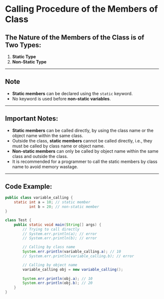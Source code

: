 # Calling Procedure of the Members of Class

## The Nature of the Members of the Class is of Two Types:
1. **Static Type**
2. **Non-Static Type**

---

## Note

- **Static members** can be declared using the `static` keyword.
- No keyword is used before **non-static variables**.

---

## Important Notes:

- **Static members** can be called directly, by using the class name or the object name within the same class.
- Outside the class, **static members** cannot be called directly, i.e., they must be called by class name or object name.
- **Non-static members** can only be called by object name within the same class and outside the class.
- It is recommended for a programmer to call the static members by class name to avoid memory wastage.

---

## Code Example:

```java
public class variable_calling {
    static int a = 10; // static member
           int b = 20; // non-static member
}

class Test {
    public static void main(String[] args) {
        // Trying to call directly
        // System.err.println(a); // error
        // System.err.println(b); // error

        // Calling by class name
        System.err.println(variable_calling.a); // 10
        // System.err.println(variable_calling.b); // error

        // Calling by object name
        variable_calling obj = new variable_calling();
        
        System.err.println(obj.a); // 10
        System.err.println(obj.b); // 20
    }
}
